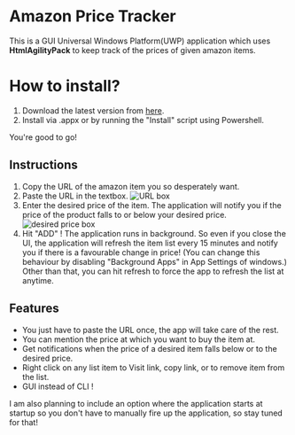 # Amazon Price Tracker

This is a GUI Universal Windows Platform(UWP) application which uses **HtmlAgilityPack** to keep track of the prices of given amazon items. 


# How to install?

1. Download the latest version from [here](https://drive.google.com/drive/folders/16asGShhYpCkbYWIAfX3qNv7jKwlpc6my?usp=sharing).
2.  Install via .appx or by running the "Install" script using Powershell.

You're good to go!
## Instructions

1. Copy the URL of the amazon item you so desperately want.
2. Paste the URL in the textbox.
![URL box](https://i.imgur.com/SQiqeF4.png)
3. Enter the desired price of the item. The application will notify you if the price of the product falls to or below your desired price.
![desired price box](https://imgur.com/oWKrpAQ.png)
4. Hit "ADD" !
The application runs in background. So even if you close the UI, the application will refresh the item list every 15 minutes and notify you if there is a favourable change in price! 
(You can change this behaviour by disabling "Background Apps" in App Settings of windows.)
Other than that, you can hit refresh to force the app to refresh the list at anytime.

## Features

 - You just have to paste the URL once, the app will take care of the rest.
 - You can mention the price at which you want to buy the item at.
 - Get notifications when the price of a desired item falls below or to the desired price.
 - Right click on any list item to Visit link, copy link, or to remove item from the list.
 - GUI instead of CLI !


I am also planning to include an option where the application starts at startup so you don't have to manually fire up the application, so stay tuned for that!
 
